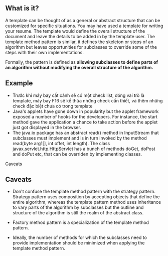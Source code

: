 ## What is it?

A template can be thought of as a general or abstract structure that can be customized for specific situations. You may have used a template for writing your resume. The template would define the overall structure of the document and leave the details to be added in by the template user. The template method pattern is similar, it defines the skeleton or steps of an algorithm but leaves opportunities for subclasses to override some of the steps with their own implementations.

Formally, the pattern is defined as **allowing subclasses to define parts of an algorithm without modifying the overall structure of the algorithm.**

## Example

- Trước khi máy bay cất cánh sẽ có một check list, đóng vai trò là template, máy bay F16 sẽ kế thừa những check cần thiết, và thêm những check đặc biệt chưa có trong template
- Java's applets have gone down in popularity but the applet framework exposed a number of hooks for the developers. For instance, the start method gave the application a chance to take action before the applet just got displayed in the browser.
- The java.io package has an abstract read() method in InputStream that subclasses must implement and is in turn invoked by the method read(byte arg1[], int offet, int length).
  The class javax.servlet.http.HttpServlet has a bunch of methods doGet, doPost and doPut etc, that can be overriden by implementing classes.

Caveats

## Caveats

- Don't confuse the template method pattern with the strategy pattern. Strategy pattern uses composition by accepting objects that define the entire algorithm, whereas the template pattern method uses inheritance to vary parts of the algorithm by subclasses but the outline and structure of the algorithm is still the realm of the abstract class.

- Factory method pattern is a specialization of the template method pattern.

- Ideally, the number of methods for which the subclasses need to provide implementation should be minimized when applying the template method pattern.
